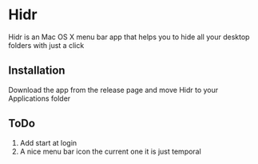 # Hidr

Hidr is an Mac OS X menu bar app that helps you to hide all your desktop folders with just a click

## Installation
Download the app from the release page and move Hidr to your Applications folder

## ToDo
1. Add start at login
2. A nice menu bar icon the current one it is just temporal


